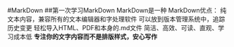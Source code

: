 #MarkDown
##第一次学习MarkDown
MarkDown是一种
MarkDown优点：
纯文本内容，兼容所有的文本编辑器和字处理软件
可以放到版本管理系统中，追踪历史变更
轻松导入HTML、PDF和本身的.md文件
简洁、高效、可读、直观、学习成本低
**专注你的文字内容而不是排版样式，安心写作**
